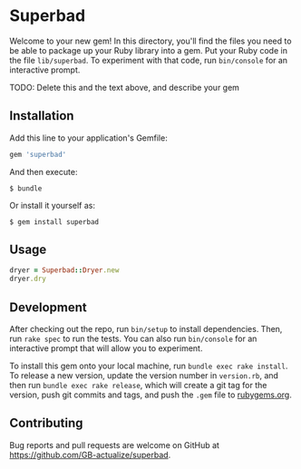 # Superbad

Welcome to your new gem! In this directory, you'll find the files you need to be able to package up your Ruby library into a gem. Put your Ruby code in the file `lib/superbad`. To experiment with that code, run `bin/console` for an interactive prompt.

TODO: Delete this and the text above, and describe your gem

## Installation

Add this line to your application's Gemfile:

```ruby
gem 'superbad'
```

And then execute:

    $ bundle

Or install it yourself as:

    $ gem install superbad

## Usage

```ruby
dryer = Superbad::Dryer.new
dryer.dry
```

## Development

After checking out the repo, run `bin/setup` to install dependencies. Then, run `rake spec` to run the tests. You can also run `bin/console` for an interactive prompt that will allow you to experiment.

To install this gem onto your local machine, run `bundle exec rake install`. To release a new version, update the version number in `version.rb`, and then run `bundle exec rake release`, which will create a git tag for the version, push git commits and tags, and push the `.gem` file to [rubygems.org](https://rubygems.org).

## Contributing

Bug reports and pull requests are welcome on GitHub at https://github.com/GB-actualize/superbad.

